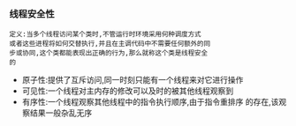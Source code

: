 ### 线程安全性

    定义:当多个线程访问某个类时,不管运行时环境采用何种调度方式
    或者这些进程将如何交替执行,并且在主调代码中不需要任何额外的同
    步或协同,这个类都能表现出正确的行为,那么就称这个类是线程安全
    的
    
  * 原子性:提供了互斥访问,同一时刻只能有一个线程来对它进行操作
  * 可见性:一个线程对主内存的修改可以及时的被其他线程观察到
  * 有序性:一个线程观察其他线程中的指令执行顺序,由于指令重排序
           的存在,该观察结果一般杂乱无序